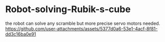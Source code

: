 # Robot-solving-Rubik-s-cube
the robot can solve any scramble but more precise servo motors needed.
https://github.com/user-attachments/assets/5377d0a6-53e1-4acf-8f81-dd3c16ba0e91

